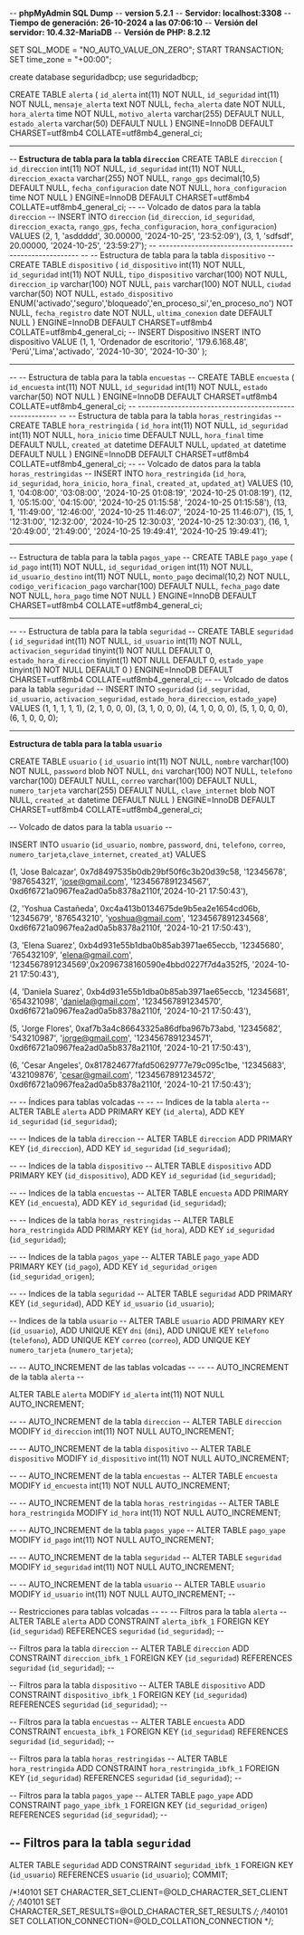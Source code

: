 
-- **phpMyAdmin SQL Dump**
-- **version 5.2.1**
-- **Servidor: localhost:3308**
-- **Tiempo de generación: 26-10-2024 a las 07:06:10**
-- **Versión del servidor: 10.4.32-MariaDB**
-- **Versión de PHP: 8.2.12**

SET SQL_MODE = "NO_AUTO_VALUE_ON_ZERO"; 
START TRANSACTION; 
SET time_zone = "+00:00"; 

create database seguridadbcp; 
use seguridadbcp; 

CREATE TABLE `alerta` ( 
  `id_alerta` int(11) NOT NULL, 
  `id_seguridad` int(11) NOT NULL, 
  `mensaje_alerta` text NOT NULL, 
  `fecha_alerta` date NOT NULL, 
  `hora_alerta` time NOT NULL, 
  `motivo_alerta` varchar(255) DEFAULT NULL, 
  `estado_alerta` varchar(50) DEFAULT NULL 
) ENGINE=InnoDB DEFAULT CHARSET=utf8mb4 COLLATE=utf8mb4_general_ci; 

-- --------------------------------------------------------
-- **Estructura de tabla para la tabla `direccion`**
CREATE TABLE `direccion` ( 
`id_direccion` int(11) NOT NULL, 
`id_seguridad` int(11) NOT NULL, 
`direccion_exacta` varchar(255) NOT NULL, 
`rango_gps` decimal(10,5) DEFAULT NULL, 
`fecha_configuracion` date NOT NULL, 
`hora_configuracion` time NOT NULL 
) ENGINE=InnoDB DEFAULT CHARSET=utf8mb4 COLLATE=utf8mb4_general_ci; -- -- Volcado de datos para la tabla `direccion` -- 
INSERT INTO `direccion` (`id_direccion`, `id_seguridad`, `direccion_exacta`, 
`rango_gps`, `fecha_configuracion`, `hora_configuracion`) VALUES 
(2, 1, 'asddddd', 30.00000, '2024-10-25', '23:52:09'), 
(3, 1, 'sdfsdf', 20.00000, '2024-10-25', '23:59:27'); -- -------------------------------------------------------- -- -- Estructura de tabla para la tabla `dispositivo` -- 
CREATE TABLE `dispositivo` ( 
`id_dispositivo` int(11) NOT NULL, 
`id_seguridad` int(11) NOT NULL, 
`tipo_dispositivo` varchar(100) NOT NULL, 
`direccion_ip` varchar(100) NOT NULL, 
`pais` varchar(100) NOT NULL, 
`ciudad` varchar(50) NOT NULL, 
`estado_dispositivo` ENUM('activado','seguro','bloqueado','en_proceso_si','en_proceso_no') NOT NULL,
`fecha_registro` date NOT NULL, 
`ultima_conexion` date DEFAULT NULL 
) ENGINE=InnoDB DEFAULT CHARSET=utf8mb4 COLLATE=utf8mb4_general_ci; 
-- INSERT Dispositivo
INSERT INTO dispositivo VALUE (1, 1, 'Ordenador de escritorio', '179.6.168.48', 'Perú','Lima','activado', '2024-10-30', '2024-10-30' );
-- -------------------------------------------------------- 
-- -- Estructura de tabla para la tabla `encuestas` -- 
CREATE TABLE `encuesta` ( 
`id_encuesta` int(11) NOT NULL, 
`id_seguridad` int(11) NOT NULL, 
`estado` varchar(50) NOT NULL 
) ENGINE=InnoDB DEFAULT CHARSET=utf8mb4 COLLATE=utf8mb4_general_ci; 
-- -------------------------------------------------------- -- -- Estructura de tabla para la tabla `horas_restringidas` -- 
CREATE TABLE `hora_restringida` ( 
`id_hora` int(11) NOT NULL, 
`id_seguridad` int(11) NOT NULL, 
`hora_inicio` time DEFAULT NULL, 
`hora_final` time DEFAULT NULL, 
`created_at` datetime DEFAULT NULL, 
`updated_at` datetime DEFAULT NULL 
) ENGINE=InnoDB DEFAULT CHARSET=utf8mb4 COLLATE=utf8mb4_general_ci; -- 
-- Volcado de datos para la tabla `horas_restringidas` -- 
INSERT INTO `hora_restringida` (`id_hora`, `id_seguridad`, `hora_inicio`, 
`hora_final`, `created_at`, `updated_at`) VALUES 
(10, 1, '04:08:00', '03:08:00', '2024-10-25 01:08:19', '2024-10-25 01:08:19'), 
(12, 1, '05:15:00', '04:15:00', '2024-10-25 01:15:58', '2024-10-25 01:15:58'), 
(13, 1, '11:49:00', '12:46:00', '2024-10-25 11:46:07', '2024-10-25 11:46:07'), 
(15, 1, '12:31:00', '12:32:00', '2024-10-25 12:30:03', '2024-10-25 12:30:03'), 
(16, 1, '20:49:00', '21:49:00', '2024-10-25 19:49:41', '2024-10-25 19:49:41'); 
-- -------------------------------------------------------- -- 
-- Estructura de tabla para la tabla `pagos_yape` -- 
CREATE TABLE `pago_yape` ( 
`id_pago` int(11) NOT NULL, 
`id_seguridad_origen` int(11) NOT NULL, 
`id_usuario_destino` int(11) NOT NULL, 
`monto_pago` decimal(10,2) NOT NULL, 
`codigo_verificacion_pago` varchar(100) DEFAULT NULL, 
`fecha_pago` date NOT NULL, 
`hora_pago` time NOT NULL 
) ENGINE=InnoDB DEFAULT CHARSET=utf8mb4 COLLATE=utf8mb4_general_ci; 
-- -------------------------------------------------------- 
-- -- Estructura de tabla para la tabla `seguridad` -- 
CREATE TABLE `seguridad` ( 
`id_seguridad` int(11) NOT NULL, 
`id_usuario` int(11) NOT NULL, 
`activacion_seguridad` tinyint(1) NOT NULL DEFAULT 0, 
`estado_hora_direccion` tinyint(1) NOT NULL DEFAULT 0, 
`estado_yape` tinyint(1) NOT NULL DEFAULT 0 
) ENGINE=InnoDB DEFAULT CHARSET=utf8mb4 COLLATE=utf8mb4_general_ci; 
-- -- Volcado de datos para la tabla `seguridad` -- 
INSERT INTO `seguridad` (`id_seguridad`, `id_usuario`, `activacion_seguridad`, 
`estado_hora_direccion`, `estado_yape`) VALUES 
(1, 1, 1, 1, 1), 
(2, 1, 0, 0, 0), 
(3, 1, 0, 0, 0), 
(4, 1, 0, 0, 0), 
(5, 1, 0, 0, 0), 
(6, 1, 0, 0, 0); 

-- -------------------------------------------------------- -- -- 
**Estructura de tabla para la tabla `usuario`** 

CREATE TABLE `usuario` ( 
`id_usuario` int(11) NOT NULL, 
`nombre` varchar(100) NOT NULL, 
`password` blob NOT NULL, 
`dni` varchar(100) NOT NULL, 
`telefono` varchar(100) DEFAULT NULL, 
`correo` varchar(100) DEFAULT NULL, 
`numero_tarjeta` varchar(255) DEFAULT NULL, 
`clave_internet` blob NOT NULL, 
`created_at` datetime DEFAULT NULL 
) ENGINE=InnoDB DEFAULT CHARSET=utf8mb4 COLLATE=utf8mb4_general_ci; 

-- Volcado de datos para la tabla `usuario` --

INSERT INTO `usuario` (`id_usuario`, `nombre`, `password`, `dni`, 
`telefono`, `correo`, `numero_tarjeta`,`clave_internet`, 
`created_at`) VALUES 

(1, 'Jose Balcazar', 0x7d8497535b0db29bf50f6c3b20d39c58, '12345678', 
'987654321', 'jose@gmail.com', '1234567891234567', 
0xd6f6721a0967fea2ad0a5b8378a2110f,'2024-10-21 17:50:43'), 

(2, 'Yoshua Castañeda', 0xc4a413b0134675de9b5ea2e1654cd06b, '12345679', 
'876543210', 'yoshua@gmail.com', '1234567891234568', 
0xd6f6721a0967fea2ad0a5b8378a2110f, '2024-10-21 17:50:43'), 

(3, 'Elena Suarez', 0xb4d931e55b1dba0b85ab3971ae65eccb, '12345680', 
'765432109', 'elena@gmail.com', '1234567891234569',0x2096738160590e4bbd0227f7d4a352f5, 
 '2024-10-21 17:50:43'), 
 
(4, 'Daniela Suarez', 0xb4d931e55b1dba0b85ab3971ae65eccb, '12345681', 
'654321098', 'daniela@gmail.com', '1234567891234570', 
0xd6f6721a0967fea2ad0a5b8378a2110f, '2024-10-21 17:50:43'), 

(5, 'Jorge Flores', 0xaf7b3a4c86643325a86dfba967b73abd, '12345682', 
'543210987', 'jorge@gmail.com', '1234567891234571', 
0xd6f6721a0967fea2ad0a5b8378a2110f, '2024-10-21 17:50:43'), 

(6, 'Cesar Angeles', 0x817824677fafd50629777e79c095c1be, '12345683', 
'432109876', 'cesar@gmail.com', '1234567891234572', 
0xd6f6721a0967fea2ad0a5b8378a2110f, '2024-10-21 17:50:43'); 

-- -- Índices para tablas volcadas -- -- 
-- Indices de la tabla `alerta` -- 
ALTER TABLE `alerta` 
ADD PRIMARY KEY (`id_alerta`), 
ADD KEY `id_seguridad` (`id_seguridad`); 

-- -- Indices de la tabla `direccion` -- 
ALTER TABLE `direccion` 
ADD PRIMARY KEY (`id_direccion`), 
ADD KEY `id_seguridad` (`id_seguridad`); 

-- -- Indices de la tabla `dispositivo` -- 
ALTER TABLE `dispositivo` 
ADD PRIMARY KEY (`id_dispositivo`), 
ADD KEY `id_seguridad` (`id_seguridad`); 

-- -- Indices de la tabla `encuestas` -- 
ALTER TABLE `encuesta` 
ADD PRIMARY KEY (`id_encuesta`), 
ADD KEY `id_seguridad` (`id_seguridad`); 

-- -- Indices de la tabla `horas_restringidas` -- 
ALTER TABLE `hora_restringida` 
ADD PRIMARY KEY (`id_hora`), 
ADD KEY `id_seguridad` (`id_seguridad`); 

-- -- Indices de la tabla `pagos_yape` -- 
ALTER TABLE `pago_yape` 
ADD PRIMARY KEY (`id_pago`), 
ADD KEY `id_seguridad_origen` (`id_seguridad_origen`); 

-- -- Indices de la tabla `seguridad` -- 
ALTER TABLE `seguridad` 
ADD PRIMARY KEY (`id_seguridad`), 
ADD KEY `id_usuario` (`id_usuario`); 

-- Indices de la tabla `usuario` -- 
ALTER TABLE `usuario` 
ADD PRIMARY KEY (`id_usuario`), 
ADD UNIQUE KEY `dni` (`dni`), 
ADD UNIQUE KEY `telefono` (`telefono`), 
ADD UNIQUE KEY `correo` (`correo`), 
ADD UNIQUE KEY `numero_tarjeta` (`numero_tarjeta`);

-- -- AUTO_INCREMENT de las tablas volcadas 
-- -- -- AUTO_INCREMENT de la tabla `alerta` -- 

ALTER TABLE `alerta` 
MODIFY `id_alerta` int(11) NOT NULL AUTO_INCREMENT; 

-- -- AUTO_INCREMENT de la tabla `direccion` -- 
ALTER TABLE `direccion` 
MODIFY `id_direccion` int(11) NOT NULL AUTO_INCREMENT; 

-- -- AUTO_INCREMENT de la tabla `dispositivo` -- 
ALTER TABLE `dispositivo` 
MODIFY `id_dispositivo` int(11) NOT NULL AUTO_INCREMENT; 

-- -- AUTO_INCREMENT de la tabla `encuestas` -- 
ALTER TABLE `encuesta` 
MODIFY `id_encuesta` int(11) NOT NULL AUTO_INCREMENT; 

-- -- AUTO_INCREMENT de la tabla `horas_restringidas` -- 
ALTER TABLE `hora_restringida` 
MODIFY `id_hora` int(11) NOT NULL AUTO_INCREMENT; 

-- -- AUTO_INCREMENT de la tabla `pagos_yape` -- 
ALTER TABLE `pago_yape` 
MODIFY `id_pago` int(11) NOT NULL AUTO_INCREMENT; 

-- -- AUTO_INCREMENT de la tabla `seguridad` -- 
ALTER TABLE `seguridad` 
MODIFY `id_seguridad` int(11) NOT NULL AUTO_INCREMENT; 

-- -- AUTO_INCREMENT de la tabla `usuario` -- 
ALTER TABLE `usuario` 
MODIFY `id_usuario` int(11) NOT NULL AUTO_INCREMENT; -- 

-- Restricciones para tablas volcadas -- -- 
-- Filtros para la tabla `alerta` -- 
ALTER TABLE `alerta` 
ADD CONSTRAINT `alerta_ibfk_1` FOREIGN KEY (`id_seguridad`) REFERENCES 
`seguridad` (`id_seguridad`); -- 

-- Filtros para la tabla `direccion` -- 
ALTER TABLE `direccion` 
ADD CONSTRAINT `direccion_ibfk_1` FOREIGN KEY (`id_seguridad`) 
REFERENCES `seguridad` (`id_seguridad`); -- 

-- Filtros para la tabla `dispositivo` -- 
ALTER TABLE `dispositivo` 
ADD CONSTRAINT `dispositivo_ibfk_1` FOREIGN KEY (`id_seguridad`) 
REFERENCES `seguridad` (`id_seguridad`); -- 

-- Filtros para la tabla `encuestas` -- 
ALTER TABLE `encuesta` 
ADD CONSTRAINT `encuesta_ibfk_1` FOREIGN KEY (`id_seguridad`) 
REFERENCES `seguridad` (`id_seguridad`); -- 

-- Filtros para la tabla `horas_restringidas` -- 
ALTER TABLE `hora_restringida` 
ADD CONSTRAINT `hora_restringida_ibfk_1` FOREIGN KEY (`id_seguridad`) 
REFERENCES `seguridad` (`id_seguridad`); -- 

-- Filtros para la tabla `pagos_yape` -- 
ALTER TABLE `pago_yape` 
ADD CONSTRAINT `pago_yape_ibfk_1` FOREIGN KEY (`id_seguridad_origen`) 
REFERENCES `seguridad` (`id_seguridad`); -- 

-- Filtros para la tabla `seguridad` 
-- 
ALTER TABLE `seguridad` 
ADD CONSTRAINT `seguridad_ibfk_1` FOREIGN KEY (`id_usuario`) 
REFERENCES `usuario` (`id_usuario`); 
COMMIT; 


/*!40101 SET CHARACTER_SET_CLIENT=@OLD_CHARACTER_SET_CLIENT */; 
/*!40101 SET CHARACTER_SET_RESULTS=@OLD_CHARACTER_SET_RESULTS */; 
/*!40101 SET COLLATION_CONNECTION=@OLD_COLLATION_CONNECTION */; 
